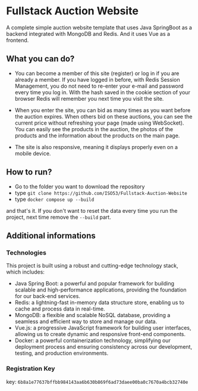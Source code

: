 # Fullstack Auction Website
 A complete simple auction website template that uses Java SpringBoot as a backend integrated with MongoDB and Redis. And it uses Vue as a frontend. 

## What you can do?
* You can become a member of this site (register) or log in if you are already a member. If you have logged in before, with Redis Session Management, you do not need to re-enter your e-mail and password every time you log in. With the hash saved in the cookie section of your browser Redis will remember you next time you visit the site.

* When you enter the site, you can bid as many times as you want before the auction expires. When others bid on these auctions, you can see the current price without refreshing your page (made using WebSocket). You can easily see the products in the auction, the photos of the products and the information about the products on the main page.

* The site is also responsive, meaning it displays properly even on a mobile device.

## How to run?
* Go to the folder you want to download the repository
* type ```git clone https://github.com/ISO53/Fullstack-Auction-Website```
* type ```docker compose up --build```

and that's it. If you don't want to reset the data every time you run the project, next time remove the ```--build``` part.

## Additional informations
### Technologies
This project is built using a robust and cutting-edge technology stack, which includes:
* Java Spring Boot: a powerful and popular framework for building scalable and high-performance applications, providing the foundation for our back-end services.
* Redis: a lightning-fast in-memory data structure store, enabling us to cache and process data in real-time.
* MongoDB: a flexible and scalable NoSQL database, providing a seamless and efficient way to store and manage our data.
* Vue.js: a progressive JavaScript framework for building user interfaces, allowing us to create dynamic and responsive front-end components.
* Docker: a powerful containerization technology, simplifying our deployment process and ensuring consistency across our development, testing, and production environments.

### Registration Key
key: ```6b8a1e77637bffbb984143aa6b630b869f6ad73daee00ba0c7670a4bcb32740e```
